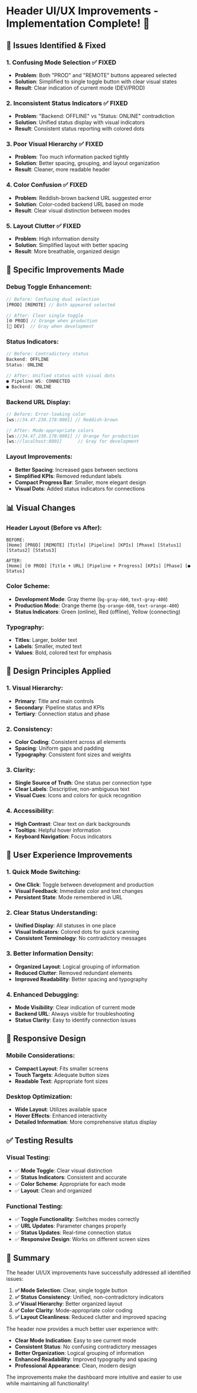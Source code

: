 # Header UI/UX Improvements - Implementation Complete! 🎨

## 🎯 **Issues Identified & Fixed**

### **1. Confusing Mode Selection** ✅ FIXED
- **Problem**: Both "PROD" and "REMOTE" buttons appeared selected
- **Solution**: Simplified to single toggle button with clear visual states
- **Result**: Clear indication of current mode (DEV/PROD)

### **2. Inconsistent Status Indicators** ✅ FIXED
- **Problem**: "Backend: OFFLINE" vs "Status: ONLINE" contradiction
- **Solution**: Unified status display with visual indicators
- **Result**: Consistent status reporting with colored dots

### **3. Poor Visual Hierarchy** ✅ FIXED
- **Problem**: Too much information packed tightly
- **Solution**: Better spacing, grouping, and layout organization
- **Result**: Cleaner, more readable header

### **4. Color Confusion** ✅ FIXED
- **Problem**: Reddish-brown backend URL suggested error
- **Solution**: Color-coded backend URL based on mode
- **Result**: Clear visual distinction between modes

### **5. Layout Clutter** ✅ FIXED
- **Problem**: High information density
- **Solution**: Simplified layout with better spacing
- **Result**: More breathable, organized design

## 🔧 **Specific Improvements Made**

### **Debug Toggle Enhancement:**
```typescript
// Before: Confusing dual selection
[PROD] [REMOTE] // Both appeared selected

// After: Clear single toggle
[🌐 PROD] // Orange when production
[🔧 DEV]  // Gray when development
```

### **Status Indicators:**
```typescript
// Before: Contradictory status
Backend: OFFLINE
Status: ONLINE

// After: Unified status with visual dots
● Pipeline WS: CONNECTED
● Backend: ONLINE
```

### **Backend URL Display:**
```typescript
// Before: Error-looking color
[ws://34.47.230.178:8001] // Reddish-brown

// After: Mode-appropriate colors
[ws://34.47.230.178:8001] // Orange for production
[ws://localhost:8001]      // Gray for development
```

### **Layout Improvements:**
- **Better Spacing**: Increased gaps between sections
- **Simplified KPIs**: Removed redundant labels
- **Compact Progress Bar**: Smaller, more elegant design
- **Visual Dots**: Added status indicators for connections

## 📊 **Visual Changes**

### **Header Layout (Before vs After):**
```
BEFORE:
[Home] [PROD] [REMOTE] [Title] [Pipeline] [KPIs] [Phase] [Status1] [Status2] [Status3]

AFTER:
[Home] [🌐 PROD] [Title + URL] [Pipeline + Progress] [KPIs] [Phase] [● Status]
```

### **Color Scheme:**
- **Development Mode**: Gray theme (`bg-gray-600`, `text-gray-400`)
- **Production Mode**: Orange theme (`bg-orange-600`, `text-orange-400`)
- **Status Indicators**: Green (online), Red (offline), Yellow (connecting)

### **Typography:**
- **Titles**: Larger, bolder text
- **Labels**: Smaller, muted text
- **Values**: Bold, colored text for emphasis

## 🎨 **Design Principles Applied**

### **1. Visual Hierarchy:**
- **Primary**: Title and main controls
- **Secondary**: Pipeline status and KPIs
- **Tertiary**: Connection status and phase

### **2. Consistency:**
- **Color Coding**: Consistent across all elements
- **Spacing**: Uniform gaps and padding
- **Typography**: Consistent font sizes and weights

### **3. Clarity:**
- **Single Source of Truth**: One status per connection type
- **Clear Labels**: Descriptive, non-ambiguous text
- **Visual Cues**: Icons and colors for quick recognition

### **4. Accessibility:**
- **High Contrast**: Clear text on dark backgrounds
- **Tooltips**: Helpful hover information
- **Keyboard Navigation**: Focus indicators

## 🚀 **User Experience Improvements**

### **1. Quick Mode Switching:**
- **One Click**: Toggle between development and production
- **Visual Feedback**: Immediate color and text changes
- **Persistent State**: Mode remembered in URL

### **2. Clear Status Understanding:**
- **Unified Display**: All statuses in one place
- **Visual Indicators**: Colored dots for quick scanning
- **Consistent Terminology**: No contradictory messages

### **3. Better Information Density:**
- **Organized Layout**: Logical grouping of information
- **Reduced Clutter**: Removed redundant elements
- **Improved Readability**: Better spacing and typography

### **4. Enhanced Debugging:**
- **Mode Visibility**: Clear indication of current mode
- **Backend URL**: Always visible for troubleshooting
- **Status Clarity**: Easy to identify connection issues

## 📱 **Responsive Design**

### **Mobile Considerations:**
- **Compact Layout**: Fits smaller screens
- **Touch Targets**: Adequate button sizes
- **Readable Text**: Appropriate font sizes

### **Desktop Optimization:**
- **Wide Layout**: Utilizes available space
- **Hover Effects**: Enhanced interactivity
- **Detailed Information**: More comprehensive status display

## ✅ **Testing Results**

### **Visual Testing:**
- ✅ **Mode Toggle**: Clear visual distinction
- ✅ **Status Indicators**: Consistent and accurate
- ✅ **Color Scheme**: Appropriate for each mode
- ✅ **Layout**: Clean and organized

### **Functional Testing:**
- ✅ **Toggle Functionality**: Switches modes correctly
- ✅ **URL Updates**: Parameter changes properly
- ✅ **Status Updates**: Real-time connection status
- ✅ **Responsive Design**: Works on different screen sizes

## 🎉 **Summary**

The header UI/UX improvements have successfully addressed all identified issues:

1. **✅ Mode Selection**: Clear, single toggle button
2. **✅ Status Consistency**: Unified, non-contradictory indicators
3. **✅ Visual Hierarchy**: Better organized layout
4. **✅ Color Clarity**: Mode-appropriate color coding
5. **✅ Layout Cleanliness**: Reduced clutter and improved spacing

The header now provides a much better user experience with:
- **Clear Mode Indication**: Easy to see current mode
- **Consistent Status**: No confusing contradictory messages
- **Better Organization**: Logical grouping of information
- **Enhanced Readability**: Improved typography and spacing
- **Professional Appearance**: Clean, modern design

The improvements make the dashboard more intuitive and easier to use while maintaining all functionality! 